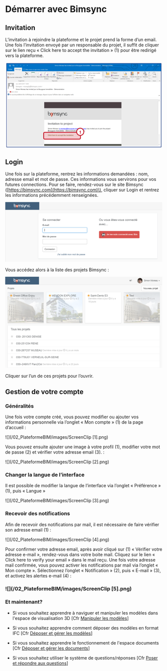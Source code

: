 # Démarrer avec Bimsync

## Invitation

L’invitation à rejoindre la plateforme et le projet prend la forme d’un email. Une fois l’invitation envoyé par un responsable du projet, il suffit de cliquer sur le lien reçu  « Click here to accept the invitation » \(1\) pour être redirigé vers la plateforme.

![](/02_PlateformeBIM/images/ScreenClip.png)

## Login

Une fois sur la plateforme, rentrez les informations demandées : nom, adresse email et mot de passe. Ces informations vous servirons pour vos futures connections. Pour se faire, rendez-vous sur le site Bimsync \([https://bimsync.com](https://bimsync.com)\), cliquer sur Login et rentrez les informations précédemment renseignées.

![](/02_PlateformeBIM/images/image003.png)

Vous accédez alors à la liste des projets Bimsync :

![](/02_PlateformeBIM/images/image004.png)

Cliquer sur l’un de ces projets pour l’ouvrir.

## Gestion de votre compte

### Généralités

Une fois votre compte créé, vous pouvez modifier ou ajouter vos informations personnelle via l’onglet « Mon compte » \(1\) de la page d’accueil :

![](/02_PlateformeBIM/images/ScreenClip [1].png)

Vous pouvez ensuite ajouter une image à votre profil \(1\), modifier votre mot de passe \(2\) et vérifier votre adresse email \(3\). :

![](/02_PlateformeBIM/images/ScreenClip [2].png)

### Changer la langue de l’interface

Il est possible de modifier la langue de l’interface via l’onglet « Préférence » \(1\), puis « Langue »

![](/02_PlateformeBIM/images/ScreenClip [3].png)

### Recevoir des notifications

Afin de recevoir des notifications par mail, il est nécessaire de faire vérifier son adresse email \(1\) :

![](/02_PlateformeBIM/images/ScreenClip [4].png)

Pour confirmer votre adresse email, après avoir cliqué sur \(1\) « Vérifier votre adresse e-mail », rendez-vous dans votre boite mail. Cliquez sur le lien « Click here to verify your email » dans le mail reçu. Une fois votre adresse mail confirmée, vous pouvez activer les notifications par mail via l’onglet « Mon compte ». Sélectionnez l’onglet « Notification » \(2\), puis « E-mail » \(3\), et activez les alertes e-mail \(4\) :

### ![](/02_PlateformeBIM/images/ScreenClip [5].png)

### Et maintenant?

* Si vous souhaitez apprendre à naviguer et manipuler les modèles dans l'espace de visualisation 3D \[Cfr [Manipuler les modèles](/02_PlateformeBIM/Manipuler-les-modeles.md)\]

* Si vous souhaitez apprendre comment déposer des modèles en format IFC \[Cfr [Déposer et gérer les modèles](/02_PlateformeBIM/Deposer-et-gerer-des-modeles.md)\]

* Si vous souhaitez apprendre le fonctionnement de l'espace documents \[Cfr [Déposer et gérer les documents](/02_PlateformeBIM/Deposer-et-gerer-des-documents.md)\]
* Si vous souhaitez utiliser le système de questions/réponses \[Cfr [Poser et répondre aux questions](/02_PlateformeBIM/Poser-et-repondre-aux-questions.md)\]



